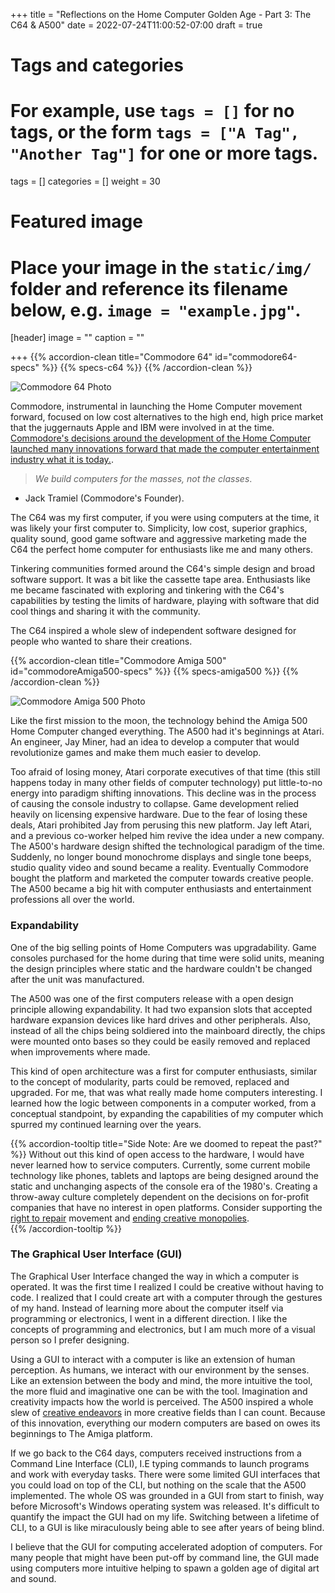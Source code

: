 +++
title = "Reflections on the Home Computer Golden Age - Part 3: The C64 & A500"
date = 2022-07-24T11:00:52-07:00
draft = true

# Tags and categories
# For example, use `tags = []` for no tags, or the form `tags = ["A Tag", "Another Tag"]` for one or more tags.
tags = []
categories = []
weight = 30
# Featured image
# Place your image in the `static/img/` folder and reference its filename below, e.g. `image = "example.jpg"`.
[header]
image = ""
caption = ""

+++
{{% accordion-clean title="Commodore 64" id="commodore64-specs" %}}
{{% specs-c64 %}}
{{% /accordion-clean %}}

![Commodore 64 Photo](/img/memorials/personal-computers/commodore64-perpective-view-blue-background.jpg)

Commodore, instrumental in launching the Home Computer movement forward, focused on low cost alternatives to the high end, high price market that the juggernauts Apple and IBM were involved in at the time. [Commodore's decisions around the development of the Home Computer launched many innovations forward that made the computer entertainment industry what it is today.](https://www.bitmapbooks.com/blogs/news/back-to-basic-understanding-the-dazzling-legacy-of-the-commodore-64). 

>*We build computers for the masses, not the classes*.  
- Jack Tramiel (Commodore's Founder).

The C64 was my first computer, if you were using computers at the time, it was likely your first computer to. Simplicity, low cost, superior graphics, quality sound, good game software and aggressive marketing made the C64 the perfect home computer for enthusiasts like me and many others.

Tinkering communities formed around the C64's simple design and broad software support. It was a bit like the cassette tape area. Enthusiasts like me became fascinated with exploring and tinkering with the C64's capabilities by testing the limits of hardware, playing with software that did cool things and sharing it with the community.

The C64 inspired a whole slew of independent software designed for people who wanted to share their creations. 

{{% accordion-clean title="Commodore Amiga 500" id="commodoreAmiga500-specs" %}}
{{% specs-amiga500 %}}
{{% /accordion-clean %}}

![Commodore Amiga 500 Photo](/img/memorials/personal-computers/commodore-amiga-500-old-school.webp)

Like the first mission to the moon, the technology behind the Amiga 500 Home Computer changed everything. The A500 had it's beginnings at Atari. An engineer, Jay Miner, had an idea to develop a computer that would revolutionize games and make them much easier to develop. 

Too afraid of losing money, Atari corporate executives of that time (this still happens today in many other fields of computer technology) put little-to-no energy into paradigm shifting innovations. This decline was in the process of causing the console industry to collapse. Game development relied heavily on licensing expensive hardware. Due to the fear of losing these deals, Atari prohibited Jay from perusing this new platform. Jay left Atari, and a previous co-worker helped him revive the idea under a new company. The A500's hardware design shifted the technological paradigm of the time. Suddenly, no longer bound monochrome displays and single tone beeps, studio quality video and sound became a reality.  Eventually Commodore bought the platform and marketed the computer towards creative people. The A500 became a big hit with computer enthusiasts and entertainment professions all over the world.  

### Expandability
One of the big selling points of Home Computers was upgradability. Game consoles purchased for the home during that time were solid units, meaning the design principles where static and the hardware couldn't be changed after the unit was manufactured.

The A500 was one of the first computers release with a open design principle allowing expandability. It had two expansion slots that accepted hardware expansion devices like hard drives and other peripherals. Also, instead of all the chips being soldiered into the mainboard directly, the chips were mounted onto bases so they could be easily removed and replaced when improvements where made. 

This kind of open architecture was a first for computer enthusiasts, similar to the concept of modularity, parts could be removed, replaced and upgraded. For me, that was what really made home computers interesting. I learned how the logic between components in a computer worked, from a conceptual standpoint, by expanding the capabilities of my  computer which spurred my continued learning over the years.

{{% accordion-tooltip title="Side Note: Are we doomed to repeat the past?" %}}
Without out this kind of open access to the hardware, I would have never learned how to service computers. Currently, some current mobile technology like phones, tablets and laptops are being designed around the static and unchanging aspects of the console era of the 1980's. Creating a throw-away culture completely dependent on the decisions on for-profit companies that have no interest in open platforms. Consider supporting the [right to repair](https://www.repair.org/stand-up) movement and [ending creative monopolies](https://www.endcreativemonopolies.com/).  
{{% /accordion-tooltip %}}

### The Graphical User Interface (GUI)
The Graphical User Interface changed the way in which a computer is operated. It was the first time I realized I could be creative without having to code. I realized that I could create art with a computer through the gestures of my hand. Instead of learning more about the computer itself via programming or electronics, I went in a different direction. I like the concepts of programming and electronics, but I am much more of a visual person so I prefer designing.

Using a GUI to interact with a computer is like an extension of human perception. As humans, we interact with our environment by the senses. Like an extension between the body and mind, the more intuitive the tool, the more fluid and imaginative one can be with the tool. Imagination and creativity impacts how the world is perceived. The A500 inspired a whole slew of [creative endeavors](https://www.indiegamewebsite.com/2018/10/19/the-complete-history-of-indie-games/) in more creative fields than I can count. Because of this innovation, everything our modern computers are based on owes its beginnings to The Amiga platform. 

If we go back to the C64 days, computers received instructions from a Command Line Interface (CLI), I.E typing commands to launch programs and work with everyday tasks. There were some limited GUI interfaces that you could load on top of the CLI, but nothing on the scale that the A500 implemented. The whole OS was grounded in a GUI from start to finish, way before Microsoft's Windows operating system was released. It's difficult to quantify the impact the GUI had on my life. Switching between a lifetime of CLI, to a GUI is like miraculously being able to see after years of being blind. 

I believe that the GUI for computing accelerated adoption of computers.  For many people that might have been put-off by command line, the GUI made using computers more intuitive helping to spawn a golden age of digital art and sound. 
